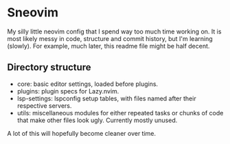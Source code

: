 # Sneovim
My silly little neovim config that I spend way too much time working on. It is most likely messy in code, structure and commit history, but I'm learning (slowly). For example, much later, this readme file might be half decent.

## Directory structure
- core: basic editor settings, loaded before plugins.
- plugins: plugin specs for Lazy.nvim.
- lsp-settings: lspconfig setup tables, with files named after their respective servers.
- utils: miscellaneous modules for either repeated tasks or chunks of code that make other files look ugly. Currently mostly unused.

A lot of this will hopefully become cleaner over time.
